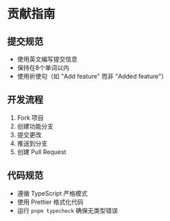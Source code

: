 # 贡献指南

## 提交规范

- 使用英文编写提交信息
- 保持在8个单词以内
- 使用祈使句（如 "Add feature" 而非 "Added feature"）

## 开发流程

1. Fork 项目
2. 创建功能分支
3. 提交更改
4. 推送到分支
5. 创建 Pull Request

## 代码规范

- 遵循 TypeScript 严格模式
- 使用 Prettier 格式化代码
- 运行 `pnpm typecheck` 确保无类型错误
